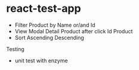 # react-test-app

- Filter Product by Name or/and Id
- View Modal Detail Product after click Id Product
- Sort Ascending Descending

Testing
- unit test with enzyme
